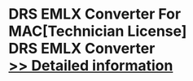 # DRS EMLX Converter For MAC[Technician License]<br />DRS EMLX Converter<br />[>> Detailed information](https://secure.shareit.com/shareit/product.html?productid=301004865&affiliateid=200057808)
